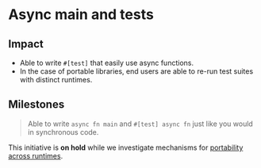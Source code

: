 # Async main and tests

## Impact

* Able to write `#[test]` that easily use async functions.
* In the case of portable libraries, end users are able to re-run test suites with distinct runtimes.

## Milestones

> Able to write `async fn main` and `#[test] async fn` just like you would in synchronous code.

This initiative is **on hold** while we investigate mechanisms for [portability across runtimes](./roadmap/portable.md).

